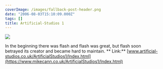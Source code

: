 ```yaml
---
coverImage: /images/fallback-post-header.png
date: "2006-08-03T15:10:09.000Z"
tags: []
title: Artificial-Studios 1
---
```


![](/wp-content/uploads/Image/artstu1.jpg)

In the beginning there was flash and flash was great, but flash soon betrayed its creator and became hard to maintain.
**
Link:** [www.artificial-studios.co.uk/ArtificialStudios1/Index.html](https://www.mikecann.co.uk/ArtificialStudios1/Index.html)
